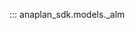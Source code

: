 ::: anaplan_sdk.models._alm

<style>
    [data-md-component="toc"] li:first-of-type{
        display:  none!important;
    }
</style>
